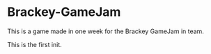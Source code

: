 # Brackey-GameJam
This is a game made in one week for the Brackey GameJam in team.


This is the first init.
